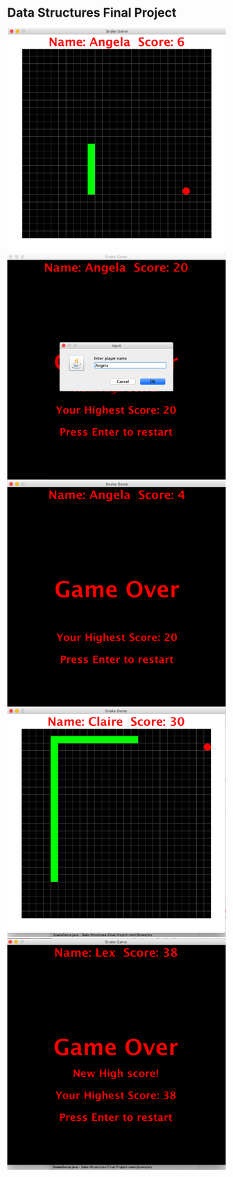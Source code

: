 # Data Structures Final Project
 
![](img/Snake1.png)
![](img/Snake2.png)
![](img/Snake3.png)
![](img/Snake4.png)
![](img/Snake5.png)